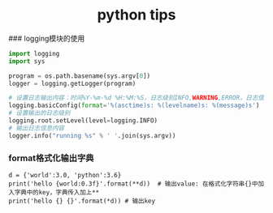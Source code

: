 <center><h1>python tips</h1></center>
### logging模块的使用

```python
import logging
import sys

program = os.path.basename(sys.argv[0])
logger = logging.getLogger(program)

# 设置日志输出内容：时间%Y-%m-%d %H:%M:%S，日志级别INFO,WARNING,ERROR，日志信息
logging.basicConfig(format='%(asctime)s: %(levelname)s: %(message)s')
# 设置输出的日志级别
logging.root.setLevel(level=logging.INFO)
# 输出日志信息内容
logger.info("running %s" % ' '.join(sys.argv))
```

### format格式化输出字典

```
d = {'world':3.0, 'python':3.6}
print('hello {world:0.3f}'.format(**d))  # 输出value: 在格式化字符串{}中加入字典中的key，字典传入加上**
print('hello {} {}'.format(*d)) # 输出key
```







